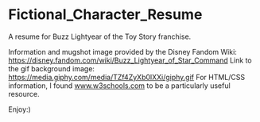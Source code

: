 # Fictional_Character_Resume
A resume for Buzz Lightyear of the Toy Story franchise.

Information and mugshot image provided by the Disney Fandom Wiki: https://disney.fandom.com/wiki/Buzz_Lightyear_of_Star_Command
Link to the gif background image: https://media.giphy.com/media/TZf4ZyXb0lXXi/giphy.gif
For HTML/CSS information, I found www.w3schools.com to be a particularly useful resource.

Enjoy:)

